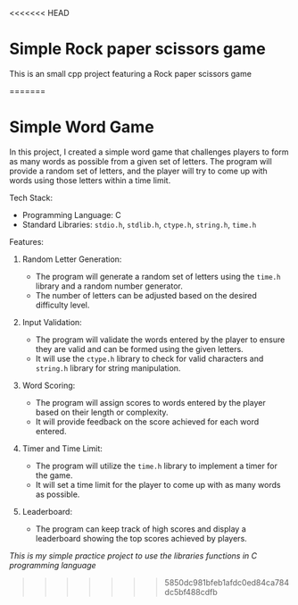 <<<<<<< HEAD
# Simple Rock paper scissors game

This is an small cpp project featuring a Rock paper scissors game 


=======
# Simple Word Game

In this project, I created a simple word game that challenges players to form as many words as possible from a given set of letters. The program will provide a random set of letters, and the player will try to come up with words using those letters within a time limit.

Tech Stack:

- Programming Language: C
- Standard Libraries: `stdio.h`, `stdlib.h`, `ctype.h`, `string.h`, `time.h`

Features:

1. Random Letter Generation:
   - The program will generate a random set of letters using the `time.h` library and a random number generator.
   - The number of letters can be adjusted based on the desired difficulty level.

2. Input Validation:
   - The program will validate the words entered by the player to ensure they are valid and can be formed using the given letters.
   - It will use the `ctype.h` library to check for valid characters and `string.h` library for string manipulation.

3. Word Scoring:
   - The program will assign scores to words entered by the player based on their length or complexity.
   - It will provide feedback on the score achieved for each word entered.

4. Timer and Time Limit:
   - The program will utilize the `time.h` library to implement a timer for the game.
   - It will set a time limit for the player to come up with as many words as possible.

5. Leaderboard:
   - The program can keep track of high scores and display a leaderboard showing the top scores achieved by players.

_This is my simple practice project to use the libraries functions in C programming language_
>>>>>>> 5850dc981bfeb1afdc0ed84ca784dc5bf488cdfb
